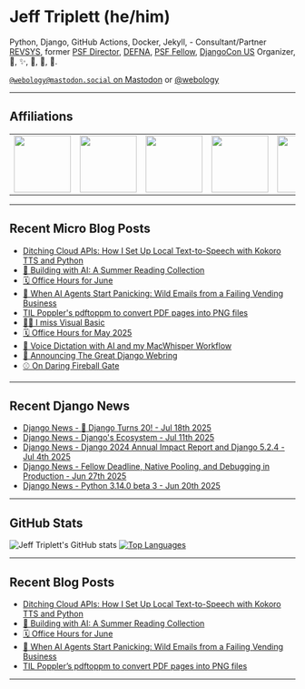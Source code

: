 # Jeff Triplett (he/him)

Python, Django, GitHub Actions, Docker, Jekyll,  - Consultant/Partner [REVSYS][], former [PSF Director][], [DEFNA][], [PSF Fellow][], [DjangoCon US][] Organizer, 🏀, ✨, 💪, 🏃, 🤖.

<a href="https://mastodon.social/@webology" rel="me">`@webology@mastodon.social` on Mastodon</a> or <a href="https://twitter.com/webology">@webology</a>

<hr>

## Affiliations

<table border="0">
<tr>
<td><a href="https://github.com/revsys/"><img src="https://avatars.githubusercontent.com/u/308096?s=200&v=4" width="100px"></a></td>
<td><a href="https://github.com/psf/"><img src="https://avatars.githubusercontent.com/u/50630501?s=200&v=4" width="100px"></a></td>
<td><a href="https://github.com/djangocon/"><img src="https://avatars.githubusercontent.com/u/2891658?s=400&&v=4" width="100px"></a></td>
<td><a href="https://github.com/defna/"><img src="https://avatars.githubusercontent.com/u/13454395?s=200&v=4" width="100px"></a></td>
<td><a href="https://github.com/djangopackages/"><img src="https://avatars.githubusercontent.com/u/27385825?s=200&v=4" width="100px"></a></td>
</tr>
</table>

<hr>

## Recent Micro Blog Posts

<!--START_SECTION:micro-posts-->
* [Ditching Cloud APIs: How I Set Up Local Text-to-Speech with Kokoro TTS and Python](https:&#x2F;&#x2F;micro.webology.dev&#x2F;2025&#x2F;07&#x2F;02&#x2F;ditching-cloud-apis-how-i&#x2F;)
* [🤖 Building with AI: A Summer Reading Collection](https:&#x2F;&#x2F;micro.webology.dev&#x2F;2025&#x2F;06&#x2F;25&#x2F;building-with-ai-a-summer&#x2F;)
* [🗓️ Office Hours for June](https:&#x2F;&#x2F;micro.webology.dev&#x2F;2025&#x2F;05&#x2F;29&#x2F;office-hours-for-june&#x2F;)
* [🤖 When AI Agents Start Panicking: Wild Emails from a Failing Vending Business](https:&#x2F;&#x2F;micro.webology.dev&#x2F;2025&#x2F;05&#x2F;26&#x2F;when-ai-agents-start-panicking&#x2F;)
* [TIL Poppler&#39;s pdftoppm to convert PDF pages into PNG files](https:&#x2F;&#x2F;micro.webology.dev&#x2F;2025&#x2F;05&#x2F;21&#x2F;til-popplers-pdftoppm-to-convert&#x2F;)
* [🤷‍♂️ I miss Visual Basic](https:&#x2F;&#x2F;micro.webology.dev&#x2F;2025&#x2F;05&#x2F;11&#x2F;i-miss-visual-basic&#x2F;)
* [🗓️ Office Hours for May 2025](https:&#x2F;&#x2F;micro.webology.dev&#x2F;2025&#x2F;05&#x2F;08&#x2F;office-hours-for-may&#x2F;)
* [🤖 Voice Dictation with AI and my MacWhisper Workflow](https:&#x2F;&#x2F;micro.webology.dev&#x2F;2025&#x2F;04&#x2F;30&#x2F;voice-dictation-with-ai-and&#x2F;)
* [💍 Announcing The Great Django Webring](https:&#x2F;&#x2F;micro.webology.dev&#x2F;2025&#x2F;04&#x2F;18&#x2F;announcing-the-great-django-webring&#x2F;)
* [⚾ On Daring Fireball Gate](https:&#x2F;&#x2F;micro.webology.dev&#x2F;2025&#x2F;03&#x2F;27&#x2F;on-daring-fireball-gate&#x2F;)
<!--END_SECTION:micro-posts-->

<hr>

## Recent Django News

<!--START_SECTION:news-->
* [Django News - 🎂 Django Turns 20! - Jul 18th 2025](https:&#x2F;&#x2F;django-news.com&#x2F;issues&#x2F;294)
* [Django News - Django&#39;s Ecosystem - Jul 11th 2025](https:&#x2F;&#x2F;django-news.com&#x2F;issues&#x2F;293)
* [Django News - Django 2024 Annual Impact Report and Django 5.2.4 - Jul 4th 2025](https:&#x2F;&#x2F;django-news.com&#x2F;issues&#x2F;292)
* [Django News - Fellow Deadline, Native Pooling, and Debugging in Production - Jun 27th 2025](https:&#x2F;&#x2F;django-news.com&#x2F;issues&#x2F;291)
* [Django News - Python 3.14.0 beta 3 - Jun 20th 2025](https:&#x2F;&#x2F;django-news.com&#x2F;issues&#x2F;290)
<!--END_SECTION:news-->

<hr>

## GitHub Stats

![Jeff Triplett's GitHub stats](https://github-readme-stats.vercel.app/api?username=jefftriplett&show_icons=&private_count=true&theme=dracula)  [![Top Languages](https://github-readme-stats.vercel.app/api/top-langs/?username=jefftriplett&layout=compact&theme=dracula)]()

<hr>

## Recent Blog Posts

<!--START_SECTION:posts-->
* [Ditching Cloud APIs: How I Set Up Local Text-to-Speech with Kokoro TTS and Python](https:&#x2F;&#x2F;jefftriplett.com&#x2F;2025&#x2F;ditching-cloud-apis-how-i-set-up-local-text-to-speech-with-kokoro-tts-and-python&#x2F;)
* [🤖 Building with AI: A Summer Reading Collection](https:&#x2F;&#x2F;jefftriplett.com&#x2F;2025&#x2F;building-with-ai-a-summer-reading-collection&#x2F;)
* [🗓️ Office Hours for June](https:&#x2F;&#x2F;jefftriplett.com&#x2F;2025&#x2F;office-hours-for-june&#x2F;)
* [🤖 When AI Agents Start Panicking: Wild Emails from a Failing Vending Business](https:&#x2F;&#x2F;jefftriplett.com&#x2F;2025&#x2F;when-ai-agents-start-panicking-wild-emails-from-a-failing-vending-business&#x2F;)
* [TIL Poppler’s pdftoppm to convert PDF pages into PNG files](https:&#x2F;&#x2F;jefftriplett.com&#x2F;2025&#x2F;til-poppler-s-pdftoppm-to-convert-pdf-pages-into-png-files&#x2F;)
<!--END_SECTION:posts-->

<hr>

[DEFNA]: https://www.defna.org/
[DjangoCon US]: http://djangocon.us/
[PSF Director]: https://www.python.org/psf/members/#board-of-directors
[REVSYS]: https://www.revsys.com/
[PSF Fellow]: https://www.python.org/psf/fellows/
